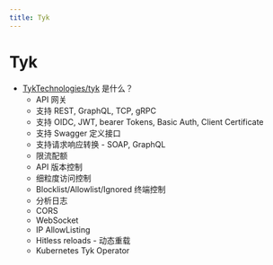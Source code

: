 ```yaml
---
title: Tyk
---
```


# Tyk

- [TykTechnologies/tyk](https://github.com/TykTechnologies/tyk) 是什么？
  - API 网关
  - 支持 REST, GraphQL, TCP, gRPC
  - 支持 OIDC, JWT, bearer Tokens, Basic Auth, Client Certificate
  - 支持 Swagger 定义接口
  - 支持请求响应转换 - SOAP, GraphQL
  - 限流配额
  - API 版本控制
  - 细粒度访问控制
  - Blocklist/Allowlist/Ignored 终端控制
  - 分析日志
  - CORS
  - WebSocket
  - IP AllowListing
  - Hitless reloads - 动态重载
  - Kubernetes Tyk Operator
